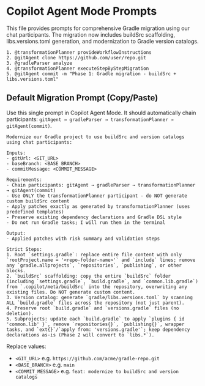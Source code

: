 # Copilot Agent Mode Prompts

This file provides prompts for comprehensive Gradle migration using our chat participants. The migration now includes buildSrc scaffolding, libs.versions.toml generation, and modernization to Gradle version catalogs.

```
1. @transformationPlanner provideWorkflowInstructions
2. @gitAgent clone https://github.com/user/repo.git
3. @gradleParser analyze
4. @transformationPlanner executeStepByStepMigration
5. @gitAgent commit -m "Phase 1: Gradle migration - buildSrc + libs.versions.toml"
```

## Default Migration Prompt (Copy/Paste)
Use this single prompt in Copilot Agent Mode. It should automatically chain participants: `gitAgent → gradleParser → transformationPlanner → gitAgent(commit)`.

```
Modernize our Gradle project to use buildSrc and version catalogs using chat participants:

Inputs:
- gitUrl: <GIT_URL>
- baseBranch: <BASE_BRANCH>
- commitMessage: <COMMIT_MESSAGE>

Requirements:
- Chain participants: gitAgent → gradleParser → transformationPlanner → gitAgent(commit)
- Use ONLY the transformationPlanner participant - do NOT generate custom buildSrc content
- Apply patches exactly as generated by transformationPlanner (uses predefined templates)
- Preserve existing dependency declarations and Gradle DSL style
- Do not run Gradle tasks; I will run them in the terminal

Output:
- Applied patches with risk summary and validation steps

Strict Steps:
1. Root `settings.gradle`: replace entire file content with only `rootProject.name = '<repo-folder-name>'` and `include` lines; remove any `gradle.allprojects`, `repositories`, `publishing`, or other blocks.
2. `buildSrc` scaffolding: copy the entire `buildSrc` folder (including `settings.gradle`, `build.gradle`, and `common.lib.gradle`) from `.copilot/meta/buildSrc` into the repository, overwriting any existing files. Do NOT generate custom content.
3. Version catalog: generate `gradle/libs.versions.toml` by scanning ALL `build.gradle` files across the repository (not just parent).
4. Preserve root `build.gradle` and `versions.gradle` files (no deletion).
5. Subprojects: update each `build.gradle` to apply `plugins { id 'common.lib' }`, remove `repositories{}`, `publishing{}`, wrapper tasks, and `ext{}`/`apply from: 'versions.gradle'`; keep dependency declarations as-is (Phase 2 will convert to `libs.*`).
```

Replace values:
- `<GIT_URL>` e.g. `https://github.com/acme/gradle-repo.git`
- `<BASE_BRANCH>` e.g. `main`
- `<COMMIT_MESSAGE>` e.g. `feat: modernize to buildSrc and version catalogs`